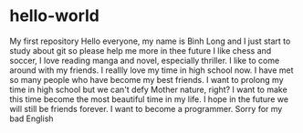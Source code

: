 # hello-world
My first repository
Hello everyone, my name is Bình Long and I just start to study about git so please help me more in thee future
I like chess and soccer, I love reading manga and novel, especially thriller. I like to come around with my friends. I reallly love my time in high school now. I have met so many people who have become my best friends. I want to prolong my time in high school but we can't defy Mother nature, right? I want to make this time become the most beautiful time in my life. I hope in the future we will still be friends forever.
I want to become a programmer.
Sorry for my bad English
